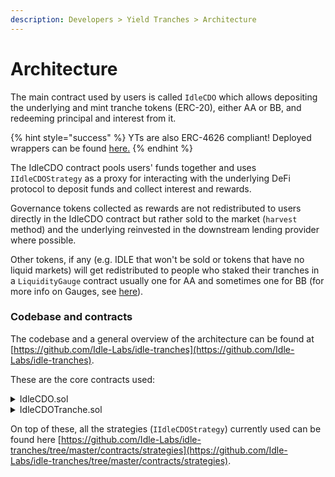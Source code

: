 ```yaml
---
description: Developers > Yield Tranches > Architecture
---
```


# Architecture

The main contract used by users is called `IdleCDO` which allows depositing the underlying and mint tranche tokens (ERC-20), either AA or BB, and redeeming principal and interest from it.

{% hint style="success" %}
YTs are also ERC-4626 compliant! Deployed wrappers can be found [here.](deployed-contracts.md#erc-4626-wrappers-for-tranche-tokens)
{% endhint %}

The IdleCDO contract pools users' funds together and uses `IIdleCDOStrategy` as a proxy for interacting with the underlying DeFi protocol to deposit funds and collect interest and rewards.

Governance tokens collected as rewards are not redistributed to users directly in the IdleCDO contract but rather sold to the market (`harvest` method) and the underlying reinvested in the downstream lending provider where possible.&#x20;

Other tokens, if any (e.g. IDLE that won't be sold or tokens that have no liquid markets) will get redistributed to people who staked their tranches in a `LiquidityGauge` contract usually one for AA and sometimes one for BB (for more info on Gauges, see [here](../gauges/)).

### Codebase and contracts

The codebase and a general overview of the architecture can be found at [https://github.com/Idle-Labs/idle-tranches](https://github.com/Idle-Labs/idle-tranches).

These are the core contracts used:

<details>

<summary>IdleCDO.sol</summary>

A contract that holds all the user pooled assets (both underlying, e.g. DAI, and interest-bearing tokens, e.g. _idleDAI_) and is an entry point for the user to mint tranche tokens and burn them to redeem principal and interest.&#x20;

When users deposit into the CDO they will:&#x20;

* update the global accounting of the system (i.e. split accrued rewards)
* mint their chosen tranche tokens.&#x20;

Funds won't get put in lending right away.&#x20;

The `harvest` method will be called periodically to put new deposits in lending, get fees and update the accounting.&#x20;

During the harvest call, some predefined rewards will be sold into the market (via Uniswap) and released linearly over _x_ (currently set a 1500) blocks, to increase the value of all tranche holders. \
On redeem, users will burn their tranche tokens and get underlying using a checkpointed price (set at last harvest to avoid potential theft of interest, updated when dumping governance tokens to increase the tranche price).

</details>

<details>

<summary>IdleCDOTranche.sol</summary>

ERC-20 representing a specific (either AA or BB) tranche token. Only IdleCDO contract can mint and burn tranche tokens.

</details>

On top of these, all the strategies (`IIdleCDOStrategy`) currently used can be found here [https://github.com/Idle-Labs/idle-tranches/tree/master/contracts/strategies](https://github.com/Idle-Labs/idle-tranches/tree/master/contracts/strategies).
